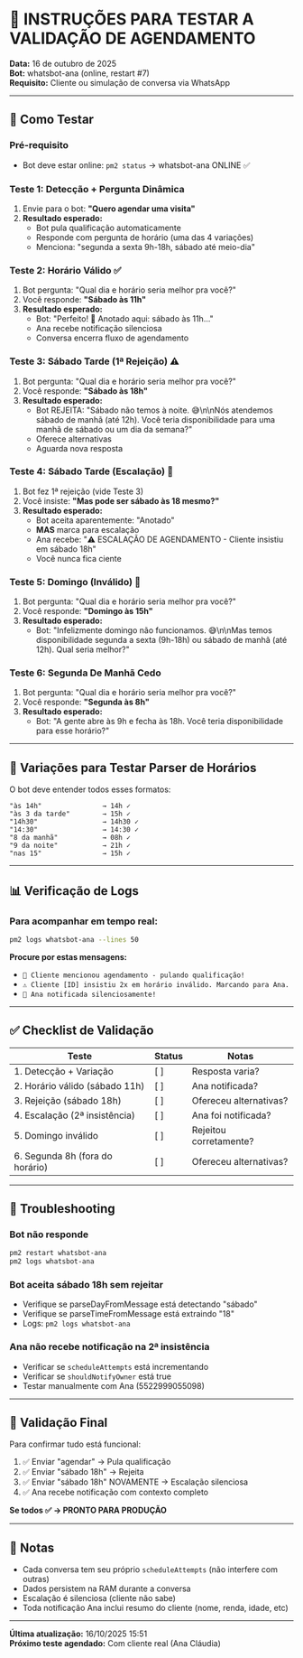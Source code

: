 # 🧪 INSTRUÇÕES PARA TESTAR A VALIDAÇÃO DE AGENDAMENTO

**Data:** 16 de outubro de 2025  
**Bot:** whatsbot-ana (online, restart #7)  
**Requisito:** Cliente ou simulação de conversa via WhatsApp

---

## 🚀 Como Testar

### Pré-requisito

- Bot deve estar online: `pm2 status` → whatsbot-ana ONLINE ✅

### Teste 1: Detecção + Pergunta Dinâmica

1. Envie para o bot: **"Quero agendar uma visita"**
2. **Resultado esperado:**
   - Bot pula qualificação automaticamente
   - Responde com pergunta de horário (uma das 4 variações)
   - Menciona: "segunda a sexta 9h-18h, sábado até meio-dia"

### Teste 2: Horário Válido ✅

1. Bot pergunta: "Qual dia e horário seria melhor pra você?"
2. Você responde: **"Sábado às 11h"**
3. **Resultado esperado:**
   - Bot: "Perfeito! 🎉 Anotado aqui: sábado às 11h..."
   - Ana recebe notificação silenciosa
   - Conversa encerra fluxo de agendamento

### Teste 3: Sábado Tarde (1ª Rejeição) ⚠️

1. Bot pergunta: "Qual dia e horário seria melhor pra você?"
2. Você responde: **"Sábado às 18h"**
3. **Resultado esperado:**
   - Bot REJEITA: "Sábado não temos à noite. 😅\n\nNós atendemos sábado de manhã (até 12h). Você teria disponibilidade para uma manhã de sábado ou um dia da semana?"
   - Oferece alternativas
   - Aguarda nova resposta

### Teste 4: Sábado Tarde (Escalação) 🚨

1. Bot fez 1ª rejeição (vide Teste 3)
2. Você insiste: **"Mas pode ser sábado às 18 mesmo?"**
3. **Resultado esperado:**
   - Bot aceita aparentemente: "Anotado"
   - **MAS** marca para escalação
   - Ana recebe: "⚠️ ESCALAÇÃO DE AGENDAMENTO - Cliente insistiu em sábado 18h"
   - Você nunca fica ciente

### Teste 5: Domingo (Inválido) 🚫

1. Bot pergunta: "Qual dia e horário seria melhor pra você?"
2. Você responde: **"Domingo às 15h"**
3. **Resultado esperado:**
   - Bot: "Infelizmente domingo não funcionamos. 😅\n\nMas temos disponibilidade segunda a sexta (9h-18h) ou sábado de manhã (até 12h). Qual seria melhor?"

### Teste 6: Segunda De Manhã Cedo

1. Bot pergunta: "Qual dia e horário seria melhor pra você?"
2. Você responde: **"Segunda às 8h"**
3. **Resultado esperado:**
   - Bot: "A gente abre às 9h e fecha às 18h. Você teria disponibilidade para esse horário?"

---

## 📱 Variações para Testar Parser de Horários

O bot deve entender todos esses formatos:

```
"às 14h"               → 14h ✓
"às 3 da tarde"        → 15h ✓
"14h30"                → 14h30 ✓
"14:30"                → 14:30 ✓
"8 da manhã"           → 08h ✓
"9 da noite"           → 21h ✓
"nas 15"               → 15h ✓
```

---

## 📊 Verificação de Logs

### Para acompanhar em tempo real:

```bash
pm2 logs whatsbot-ana --lines 50
```

**Procure por estas mensagens:**

- `🎯 Cliente mencionou agendamento - pulando qualificação!`
- `⚠️ Cliente [ID] insistiu 2x em horário inválido. Marcando para Ana.`
- `📢 Ana notificada silenciosamente!`

---

## ✅ Checklist de Validação

| Teste                           | Status | Notas                  |
| ------------------------------- | ------ | ---------------------- |
| 1. Detecção + Variação          | [ ]    | Resposta varia?        |
| 2. Horário válido (sábado 11h)  | [ ]    | Ana notificada?        |
| 3. Rejeição (sábado 18h)        | [ ]    | Ofereceu alternativas? |
| 4. Escalação (2ª insistência)   | [ ]    | Ana foi notificada?    |
| 5. Domingo inválido             | [ ]    | Rejeitou corretamente? |
| 6. Segunda 8h (fora do horário) | [ ]    | Ofereceu alternativas? |

---

## 🐛 Troubleshooting

### Bot não responde

```bash
pm2 restart whatsbot-ana
pm2 logs whatsbot-ana
```

### Bot aceita sábado 18h sem rejeitar

- Verifique se parseDayFromMessage está detectando "sábado"
- Verifique se parseTimeFromMessage está extraindo "18"
- Logs: `pm2 logs whatsbot-ana`

### Ana não recebe notificação na 2ª insistência

- Verificar se `scheduleAttempts` está incrementando
- Verificar se `shouldNotifyOwner` está true
- Testar manualmente com Ana (5522999055098)

---

## 🎯 Validação Final

Para confirmar tudo está funcional:

1. ✅ Enviar "agendar" → Pula qualificação
2. ✅ Enviar "sábado 18h" → Rejeita
3. ✅ Enviar "sábado 18h" NOVAMENTE → Escalação silenciosa
4. ✅ Ana recebe notificação com contexto completo

**Se todos ✅ → PRONTO PARA PRODUÇÃO**

---

## 📝 Notas

- Cada conversa tem seu próprio `scheduleAttempts` (não interfere com outras)
- Dados persistem na RAM durante a conversa
- Escalação é silenciosa (cliente não sabe)
- Toda notificação Ana inclui resumo do cliente (nome, renda, idade, etc)

---

**Última atualização:** 16/10/2025 15:51  
**Próximo teste agendado:** Com cliente real (Ana Cláudia)
